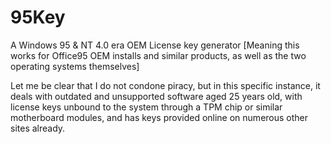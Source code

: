 # 95Key
A Windows 95 & NT 4.0 era OEM License key generator [Meaning this works for Office95 OEM installs and similar products, as well as the two operating systems themselves]

Let me be clear that I do not condone piracy, but in this specific instance, it deals with outdated and unsupported software aged 25 years old, with license keys unbound to the system through a TPM chip or similar motherboard modules, and has keys provided online on numerous other sites already.
